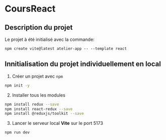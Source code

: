 # CoursReact

## Description du projet

Le projet à été initialisé avec la commande:
```
npm create vite@latest atelier-app -- --template react
```

## Innitialisation du projet individuellement en local

1. Créer un projet avec `npm`
```bash
npm init -y
```

2. Installer tous les modules
```bash
npm install redux --save
npm install react-redux --save
npm install @reduxjs/toolkit --save
```

3. Lancer le serveur local **Vite** sur le port 5173
```
npm run dev
```
